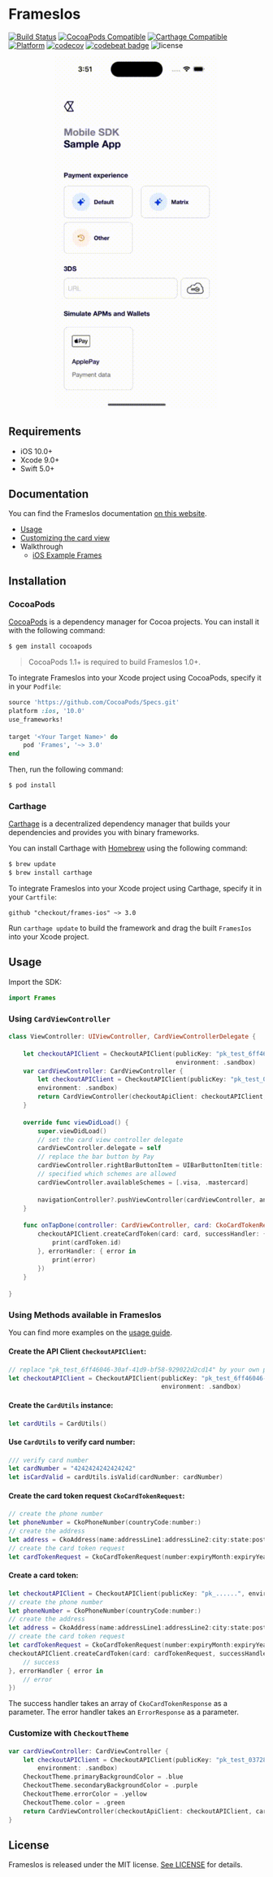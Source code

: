 # FramesIos

[![Build Status](https://travis-ci.org/checkout/frames-ios.svg?branch=master)](https://travis-ci.org/checkout/frames-ios)
[![CocoaPods Compatible](https://img.shields.io/cocoapods/v/Frames.svg)](https://img.shields.io/cocoapods/v/Frames)
[![Carthage Compatible](https://img.shields.io/badge/Carthage-compatible-4BC51D.svg?style=flat)](https://github.com/Carthage/Carthage)
[![Platform](https://img.shields.io/cocoapods/p/Frames.svg?style=flat)]()
[![codecov](https://codecov.io/gh/checkout/frames-ios/branch/master/graph/badge.svg)](https://codecov.io/gh/checkout/frames-ios)
[![codebeat badge](https://codebeat.co/badges/d9bae177-78c1-40bb-94a7-187a7759d549)](https://codebeat.co/projects/github-com-checkout-frames-ios-master)
![license](https://img.shields.io/github/license/checkout/frames-ios.svg)

<p align="center">
	<img src="https://github.com/checkout/frames-ios/blob/master/screenshots/demo-frames-ios.gif?raw=true" width="320" alt="Demo frames ios"/>
</p>

## Requirements

- iOS 10.0+
- Xcode 9.0+
- Swift 5.0+

## Documentation

You can find the FramesIos documentation [on this website](https://checkout.github.io/frames-ios/index.html).

- [Usage](https://checkout.github.io/frames-ios/usage.html)
- [Customizing the card view](https://checkout.github.io/frames-ios/customizing-the-card-view.html)
- Walkthrough
  - [iOS Example Frames](https://checkout.github.io/frames-ios/ios-example-frames.html)

## Installation

### CocoaPods

[CocoaPods](http://cocoapods.org) is a dependency manager for Cocoa projects. You can install it with the following command:

```bash
$ gem install cocoapods
```

> CocoaPods 1.1+ is required to build FramesIos 1.0+.

To integrate FramesIos into your Xcode project using CocoaPods, specify it in your `Podfile`:

```ruby
source 'https://github.com/CocoaPods/Specs.git'
platform :ios, '10.0'
use_frameworks!

target '<Your Target Name>' do
    pod 'Frames', '~> 3.0'
end
```

Then, run the following command:

```bash
$ pod install
```

### Carthage

[Carthage](https://github.com/Carthage/Carthage) is a decentralized dependency manager that builds your dependencies and provides you with binary frameworks.

You can install Carthage with [Homebrew](http://brew.sh/) using the following command:

```bash
$ brew update
$ brew install carthage
```

To integrate FramesIos into your Xcode project using Carthage, specify it in your `Cartfile`:

```ogdl
github "checkout/frames-ios" ~> 3.0
```

Run `carthage update` to build the framework and drag the built `FramesIos` into your Xcode project.

## Usage

Import the SDK:

```swift
import Frames
```

### Using `CardViewController`

```swift
class ViewController: UIViewController, CardViewControllerDelegate {

    let checkoutAPIClient = CheckoutAPIClient(publicKey: "pk_test_6ff46046-30af-41d9-bf58-929022d2cd14",
                                              environment: .sandbox)
    var cardViewController: CardViewController {
        let checkoutAPIClient = CheckoutAPIClient(publicKey: "pk_test_03728582-062b-419c-91b5-63ac2a481e07",
        environment: .sandbox)
        return CardViewController(checkoutApiClient: checkoutAPIClient, cardHolderNameState: .hidden, billingDetailsState: .hidden)
    }

    override func viewDidLoad() {
        super.viewDidLoad()
        // set the card view controller delegate
        cardViewController.delegate = self
        // replace the bar button by Pay
        cardViewController.rightBarButtonItem = UIBarButtonItem(title: "Pay", style: .done, target: nil, action: nil)
        // specified which schemes are allowed
        cardViewController.availableSchemes = [.visa, .mastercard]

        navigationController?.pushViewController(cardViewController, animated: false)
    }

    func onTapDone(controller: CardViewController, card: CkoCardTokenRequest) {
        checkoutAPIClient.createCardToken(card: card, successHandler: { cardToken in
            print(cardToken.id)
        }, errorHandler: { error in
            print(error)
        })
    }

}
```

### Using Methods available in FramesIos

You can find more examples on the [usage guide](https://checkout.github.io/frames-ios/usage.html).

#### Create the API Client `CheckoutAPIClient`:

```swift
// replace "pk_test_6ff46046-30af-41d9-bf58-929022d2cd14" by your own public key
let checkoutAPIClient = CheckoutAPIClient(publicKey: "pk_test_6ff46046-30af-41d9-bf58-929022d2cd14",
                                          environment: .sandbox)
```

#### Create the `CardUtils` instance:

```swift
let cardUtils = CardUtils()
```

#### Use `CardUtils` to verify card number:

```swift
/// verify card number
let cardNumber = "4242424242424242"
let isCardValid = cardUtils.isValid(cardNumber: cardNumber)
```

#### Create the card token request `CkoCardTokenRequest`:

```swift
// create the phone number
let phoneNumber = CkoPhoneNumber(countryCode:number:)
// create the address
let address = CkoAddress(name:addressLine1:addressLine2:city:state:postcode:country:phone:)
// create the card token request
let cardTokenRequest = CkoCardTokenRequest(number:expiryMonth:expiryYear:cvv:name:billingAddress:)
```

#### Create a card token:

```swift
let checkoutAPIClient = CheckoutAPIClient(publicKey: "pk_......", environment: .live)
// create the phone number
let phoneNumber = CkoPhoneNumber(countryCode:number:)
// create the address
let address = CkoAddress(name:addressLine1:addressLine2:city:state:postcode:country:phone:)
// create the card token request
let cardTokenRequest = CkoCardTokenRequest(number:expiryMonth:expiryYear:cvv:name:billingAddress:)
checkoutAPIClient.createCardToken(card: cardTokenRequest, successHandler: { cardTokenResponse in
    // success
}, errorHandler { error in
    // error
})
```

The success handler takes an array of `CkoCardTokenResponse` as a parameter.
The error handler takes an `ErrorResponse` as a parameter.

### Customize with `CheckoutTheme`

```swift
var cardViewController: CardViewController {
    let checkoutAPIClient = CheckoutAPIClient(publicKey: "pk_test_03728582-062b-419c-91b5-63ac2a481e07",
        environment: .sandbox)
    CheckoutTheme.primaryBackgroundColor = .blue
    CheckoutTheme.secondaryBackgroundColor = .purple
    CheckoutTheme.errorColor = .yellow
    CheckoutTheme.color = .green
    return CardViewController(checkoutApiClient: checkoutAPIClient, cardHolderNameState: .hidden, billingDetailsState: .normal)
}
```

## License

FramesIos is released under the MIT license. [See LICENSE](https://github.com/checkout/frames-ios/blob/master/LICENSE) for details.
